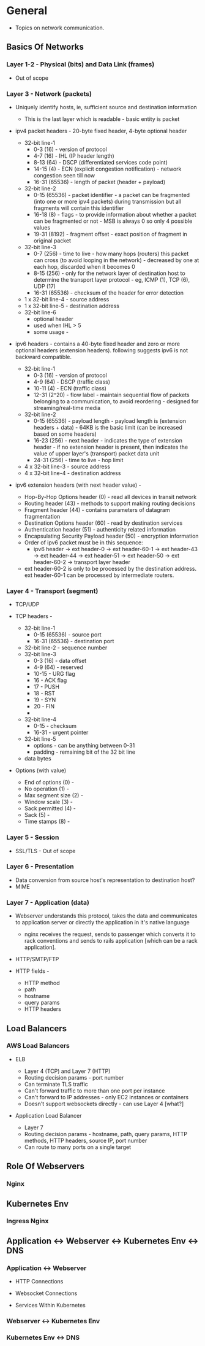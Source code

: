 # General
  * Topics on network communication.

## Basics Of Networks

### Layer 1-2 - Physical (bits) and Data Link (frames)
  * Out of scope

### Layer 3 - Network (packets)
  * Uniquely identify hosts, ie, sufficient source and destination information
    - This is the last layer which is readable - basic entity is packet

  * ipv4 packet headers - 20-byte fixed header, 4-byte optional header
    - 32-bit line-1
      - 0-3 (16) - version of protocol
      - 4-7 (16) - IHL (IP header length)
      - 8-13 (64) - DSCP (differentiated services code point)
      - 14-15 (4) - ECN (explicit congestion notification) - network congestion seen till now
      - 16-31 (65536) - length of packet (header + payload)
    - 32-bit line-2
      - 0-15 (65536) - packet identifier - a packet can be fragmented (into one or more ipv4 packets) during transmission but all fragments will contain this identifier
      - 16-18 (8) - flags - to provide information about whether a packet can be fragmented or not - MSB is always 0 so only 4 possible values
      - 19-31 (8192) - fragment offset - exact position of fragment in original packet
    - 32-bit line-3
      - 0-7 (256) - time to live - how many hops (routers) this packet can cross (to avoid looping in the network) - decreased by one at each hop, discarded when it becomes 0
      - 8-15 (256) - only for the network layer of destination host to determine the transport layer protocol - eg, ICMP (1), TCP (6), UDP (17)
      - 16-31 (65536) - checksum of the header for error detection
    - 1 x 32-bit line-4 - source address
    - 1 x 32-bit line-5 - destination address
    - 32-bit line-6
      - optional header
      - used when IHL > 5
      - some usage - 

  * ipv6 headers - contains a 40-byte fixed header and zero or more optional headers (extension headers). following suggests ipv6 is not backward compatible.
    - 32-bit line-1
      - 0-3 (16) - version of protocol
      - 4-9 (64) - DSCP (traffic class)
      - 10-11 (4) - ECN (traffic class)
      - 12-31 (2^20) - flow label - maintain sequential flow of packets belonging to a communication, to avoid reordering - designed for streaming/real-time media
    - 32-bit line-2
      - 0-15 (65536) - payload length - payload length is (extension headers + data) - 64KB is the basic limit (can be increased based on some headers)
      - 16-23 (256) - next header - indicates the type of extension header - if no extension header is present, then indicates the value of upper layer's (transport) packet data unit
      - 24-31 (256) - time to live - hop limit
    - 4 x 32-bit line-3 - source address
    - 4 x 32-bit line-4 - destination address

  * ipv6 extension headers (with next header value) -
    - Hop-By-Hop Options header (0) - read all devices in transit network
    - Routing header (43) - methods to support making routing decisions
    - Fragment header (44) - contains parameters of datagram fragmentation
    - Destination Options header (60) - read by destination services
    - Authentication header (51) - authenticity related information
    - Encapsulating Security Payload header (50) - encryption information
    - Order of ipv6 packet must be in this sequence:
      - ipv6 header -> ext header-0 -> ext header-60-1 -> ext header-43 -> ext header-44 -> ext header-51 -> ext header-50 -> ext header-60-2 -> transport layer header
    - ext header-60-2 is only to be processed by the destination address. ext header-60-1 can be processed by intermediate routers.

### Layer 4 - Transport (segment)
  * TCP/UDP

  * TCP headers -
    - 32-bit line-1
      - 0-15 (65536) - source port
      - 16-31 (65536) - destination port
    - 32-bit line-2 - sequence number
    - 32-bit line-3
      - 0-3 (16) - data offset
      - 4-9 (64) - reserved
      - 10-15 - URG flag
      - 16 - ACK flag
      - 17 - PUSH
      - 18 - RST
      - 19 - SYN
      - 20 - FIN
      - 
    - 32-bit line-4
      - 0-15 - checksum
      - 16-31 - urgent pointer
    - 32-bit line-5
      - options - can be anything between 0-31
      - padding - remaining bit of the 32 bit line
    - data bytes

  * Options (with value)
    - End of options (0) -
    - No operation (1) -
    - Max segment size (2) -
    - Window scale (3) -
    - Sack permitted (4) -
    - Sack (5) -
    - Time stamps (8) -

### Layer 5 - Session
  * SSL/TLS - Out of scope

### Layer 6 - Presentation 
  * Data conversion from source host's representation to destination host?
  * MIME

### Layer 7 - Application (data)
  * Webserver understands this protocol, takes the data and communicates to application server or directly the application in it's native language
    - nginx receives the request, sends to passenger which converts it to rack conventions and sends to rails application [which can be a rack application].

  * HTTP/SMTP/FTP

  * HTTP fields -
    - HTTP method
    - path
    - hostname
    - query params
    - HTTP headers


## Load Balancers

### AWS Load Balancers
  * ELB
    - Layer 4 (TCP) and Layer 7 (HTTP)
    - Routing decision params - port number
    - Can terminate TLS traffic
    - Can't forward traffic to more than one port per instance
    - Can't forward to IP addresses - only EC2 instances or containers
    - Doesn't support websockets directly - can use Layer 4 [what?]

  * Application Load Balancer
    - Layer 7
    - Routing decision params - hostname, path, query params, HTTP methods, HTTP headers, source IP, port number
    - Can route to many ports on a single target


## Role Of Webservers

### Nginx


## Kubernetes Env

### Ingress Nginx


## Application <-> Webserver <-> Kubernetes Env <-> DNS

### Application <-> Webserver
  * HTTP Connections

  * Websocket Connections

  * Services Within Kubernetes

### Webserver <-> Kubernetes Env


### Kubernetes Env <-> DNS

